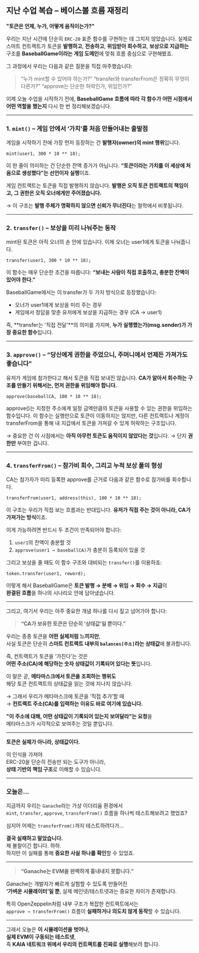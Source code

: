 ## 지난 수업 복습 – 베이스볼 흐름 재정리

**"토큰은 언제, 누가, 어떻게 움직이는가?"**

우리는 지난 시간에 단순히 `ERC-20` 표준 함수를 구현하는 데 그치지 않았습니다.
실제로 스마트 컨트랙트가 토큰을 **발행하고**, **전송하고**, **위임받아 회수하고**, **보상으로 지급하는** 구조를
**BaseballGame이라는 게임 도메인**에 맞춰 흐름 중심으로 구현해봤죠.

그 과정에서 우리는 다음과 같은 질문을 직접 마주했습니다:

> “누가 mint할 수 있어야 하는가?”
> “transfer와 transferFrom은 정확히 무엇이 다른가?”
> “approve는 단순한 허락인가, 위임인가?”

이제 오늘 수업을 시작하기 전에,
**BaseballGame 흐름에 따라 각 함수가 어떤 시점에서 어떤 역할을 했는지** 다시 한 번 정리해보겠습니다.

---

### 1. `mint()` – 게임 안에서 ‘가치’를 처음 만들어내는 출발점

게임을 시작하기 전에 가장 먼저 등장하는 건 **발행자(owner)의 mint 행위**입니다.

```solidity
mint(user1, 300 * 10 ** 18);
```

이 한 줄이 의미하는 건 단순한 잔액 증가가 아닙니다.
**“토큰이라는 가치를 이 세상에 처음으로 생성했다”는 선언이자 실행**이죠.

게임 컨트랙트는 토큰을 직접 발행하지 않습니다.
**발행은 오직 토큰 컨트랙트의 책임이고, 그 권한은 오직 오너에게만 주어졌습니다.**

→ 이 구조는 **발행 주체가 명확하지 않으면 신뢰가 무너진다**는 철학에서 비롯됩니다.

---

### 2. `transfer()` – 보상을 미리 나눠주는 동작

mint된 토큰은 아직 오너의 손 안에 있습니다.
이제 오너는 user1에게 토큰을 나눠줍니다.

```solidity
transfer(user1, 300 * 10 ** 18);
```

이 함수는 매우 단순한 조건을 따릅니다:
**“보내는 사람이 직접 호출하고, 충분한 잔액이 있어야 한다.”**

BaseballGame에서는 이 transfer가 두 가지 방식으로 등장했습니다:

- 오너가 user1에게 보상을 미리 주는 경우
- 게임에서 정답을 맞춘 유저에게 보상을 지급하는 경우 (CA → user1)

즉, **transfer는 '직접 전달'**의 의미를 가지며,
**누가 실행했는가(msg.sender)가 가장 중요한 함수**입니다.

---

### 3. `approve()` – “당신에게 권한을 주었으니, 주머니에서 언제든 가져가도 좋습니다”

유저가 게임에 참가한다고 해서 토큰을 직접 보내진 않습니다.
**CA가 알아서 회수하는 구조를 만들기 위해서는, 먼저 권한을 위임해야 합니다.**

```solidity
approve(baseballCA, 100 * 10 ** 18);
```

approve()는 지정한 주소에게 일정 금액만큼의 토큰을 사용할 수 있는 권한을 위임하는 함수입니다.
이 함수는 실행만으로 토큰이 이동하지는 않지만,
다른 컨트랙트나 계정이 transferFrom을 통해 내 지갑에서 토큰을 가져갈 수 있게 허락하는 구조입니다.

→ 중요한 건 이 시점에서는 **아직 아무런 토큰도 움직이지 않았다는 것**입니다.
→ 단지 **권한만** 부여한 겁니다.

---

### 4. `transferFrom()` – 참가비 회수, 그리고 누적 보상 풀의 형성

CA는 참가자가 미리 등록한 approve를 근거로 다음과 같은 함수로 참가비를 회수합니다.

```solidity
transferFrom(user1, address(this), 100 * 10 ** 18);
```

이 구조는 우리가 직접 보는 흐름과는 반대입니다.
**유저가 직접 주는 것이 아니라, CA가 가져가는 방식**이죠.

이게 가능하려면 반드시 두 조건이 만족되어야 합니다:

1. `user1`의 잔액이 충분할 것
2. `approve(user1 → baseballCA)`가 충분히 등록되어 있을 것

그리고 보상을 줄 때도 이 함수 구조와 대비되는 `transfer()`를 이용하죠:

```solidity
token.transfer(user1, reword);
```

이렇게 해서 BaseballGame은 **토큰 발행 → 분배 → 위임 → 회수 → 지급**의  
**완결된 흐름**을 하나의 시나리오 안에 담아냈습니다.

---

그리고, 여기서 우리는 아주 중요한 개념 하나를 다시 짚고 넘어가야 합니다:

> **“CA가 보유한 토큰은 단순히 ‘상태값’일 뿐이다.”**

우리는 종종 토큰을 **어떤 실체처럼 느끼지만**,  
사실 토큰은 단순히 **스마트 컨트랙트 내부의 `balances[주소]`라는 상태값**에 불과합니다.

즉, 컨트랙트가 토큰을 ‘가진다’는 것은  
**어떤 주소(CA)에 해당하는 숫자 상태값이 기록되어 있다는 뜻**입니다.

이 말은 곧, **메타마스크에서 토큰을 조회하는 행위도**  
해당 토큰 컨트랙트의 상태값을 읽는 것에 지나지 않습니다.

→ 그래서 우리가 메타마스크에 토큰을 ‘직접 추가’할 때  
→ **컨트랙트 주소(CA)를 입력하는 이유도 바로 여기에 있습니다.**

**"이 주소에 대해, 어떤 상태값이 기록되어 있는지 보여달라"는 요청**을  
메타마스크가 시각적으로 보여주는 것일 뿐입니다.

---

**토큰은 실체가 아니라, 상태값이다.**

이 인식을 가져야  
ERC-20을 단순히 전송만 되는 도구가 아니라,  
**상태 기반의 책임 구조**로 이해할 수 있습니다.

---

### 오늘은…

지금까지 우리는 `Ganache`라는 가상 이더리움 환경에서  
`mint`, `transfer`, `approve`, `transferFrom()` 흐름을 하나씩 테스트해보려고 했었죠?

심지어 어제는 `transferFrom()`까지 테스트하려다가…

**결국 실패하고 말았습니다.**  
제 불찰이긴 합니다. 하하.  
하지만 이 실패를 통해 **중요한 사실 하나를 확인**할 수 있었죠.

---

> **“Ganache는 EVM을 완벽하게 흉내내지 못합니다.”**

Ganache는 개발자가 빠르게 실험할 수 있도록 만들어진  
**‘가벼운 시뮬레이터’일 뿐**, 실제 메인넷/테스트넷과는 중요한 차이가 존재합니다.

특히 OpenZeppelin처럼 내부 구조가 복잡한 컨트랙트에서는  
`approve → transferFrom()` 흐름이 **실패하거나 의도치 않게 동작**할 수 있습니다.

---

그래서 오늘은 **이 시뮬레이션을 벗어나**,  
**실제 EVM이 구동되는 테스트넷**,  
즉 **KAIA 네트워크 위에서 우리의 컨트랙트를 진짜로 실행**해보려 합니다.
